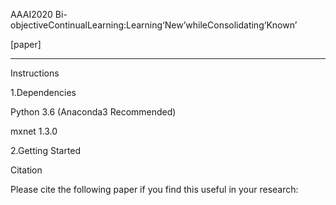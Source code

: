AAAI2020 Bi-objectiveContinualLearning:Learning‘New’whileConsolidating‘Known’

[paper]
______________________________________________________________________________________________________________________________________
Instructions

1.Dependencies

Python 3.6 (Anaconda3 Recommended)

mxnet 1.3.0

2.Getting Started

Citation

Please cite the following paper if you find this useful in your research:
